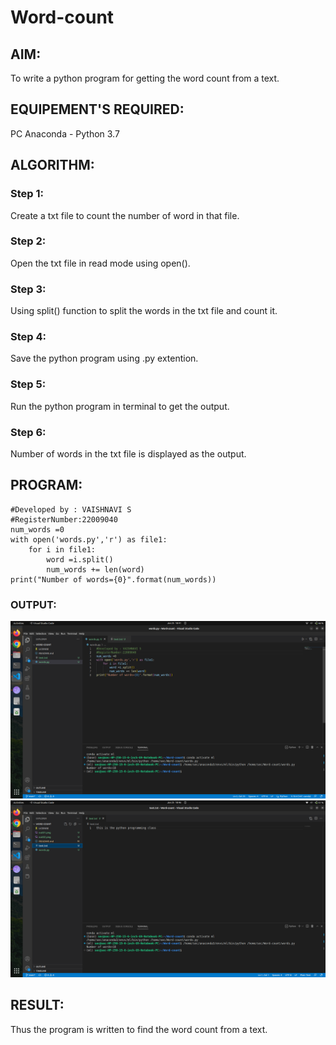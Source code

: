 # Word-count

## AIM:
To write a python program for getting the word count from a text.

## EQUIPEMENT'S REQUIRED: 
PC
Anaconda - Python 3.7

## ALGORITHM: 

### Step 1:

Create a txt file to count the number of word in that file.

### Step 2: 

 Open the txt file in read mode using open().

### Step 3: 

Using split() function to split the words in the txt file and count it.

### Step 4:  

Save the python program using .py extention.

### Step 5: 

Run the python program in terminal to get the output.

### Step 6: 

Number of words in the txt file is displayed as the output.


## PROGRAM:
```
#Developed by : VAISHNAVI S
#RegisterNumber:22009040
num_words =0
with open('words.py','r') as file1:
    for i in file1:
        word =i.split()
        num_words += len(word)
print("Number of words={0}".format(num_words))
```
### OUTPUT:
![](./out01.png)
![](./0UT02.png)

## RESULT:
Thus the program is written to find the word count from a text.